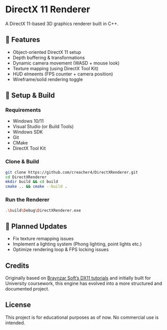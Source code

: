 # DirectX 11 Renderer

A DirectX 11-based 3D graphics renderer built in C++.

## 📌 Features
- Object-oriented DirectX 11 setup
- Depth buffering & transformations
- Dynamic camera movement (WASD + mouse look)
- Texture mapping (using DirectX Tool Kit)
- HUD elmeents (FPS counter + camera position)
- Wireframe/solid rendering toggle

## 🚀 Setup & Build
### **Requirements**
- Windows 10/11
- Visual Studio (or Build Tools)
- Windows SDK
- Git
- CMake
- DirectX Tool Kit

### **Clone & Build**
```sh
git clone https://github.com/creacher4/DirectXRenderer.git
cd DirectXRenderer
mkdir build && cd build
cmake .. && cmake --build .
```

### **Run the Renderer**
```sh
.\build\Debug\DirectXRenderer.exe
```

## 🔄 Planned Updates
- Fix texture remapping issues
- Implement a lighting system (Phong lighting, point lights etc.)
- Optimize rendering loop & FPS locking issues

## Credits

Originally based on [Braynzar Soft’s DX11 tutorials](https://www.braynzarsoft.net/viewtutorial/q16390-braynzar-soft-directx-11-tutorials) and initially built for University coursework, this engine has evolved into a more structured and documented project.

## License

This project is for educational purposes as of now. No commercial use is intended.
